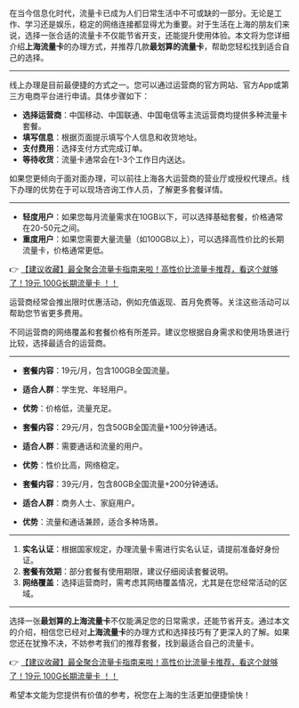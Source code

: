 
在当今信息化时代，流量卡已成为人们日常生活中不可或缺的一部分。无论是工作、学习还是娱乐，稳定的网络连接都显得尤为重要。对于生活在上海的朋友们来说，选择一张合适的流量卡不仅能节省开支，还能提升使用体验。本文将为您详细介绍**上海流量卡**的办理方式，并推荐几款**最划算的流量卡**，帮助您轻松找到适合自己的选择。

---


线上办理是目前最便捷的方式之一。您可以通过运营商的官方网站、官方App或第三方电商平台进行申请。具体步骤如下：
- **选择运营商**：中国移动、中国联通、中国电信等主流运营商均提供多种流量卡套餐。
- **填写信息**：根据页面提示填写个人信息和收货地址。
- **支付费用**：选择支付方式完成订单。
- **等待收货**：流量卡通常会在1-3个工作日内送达。

如果您更倾向于面对面办理，可以前往上海各大运营商的营业厅或授权代理点。线下办理的优势在于可以现场咨询工作人员，了解更多套餐详情。

---


- **轻度用户**：如果您每月流量需求在10GB以下，可以选择基础套餐，价格通常在20-50元之间。
- **重度用户**：如果您需要大量流量（如100GB以上），可以选择高性价比的长期流量卡，价格通常更低。

👉 [【建议收藏】最全聚合流量卡指南来啦！高性价比流量卡推荐，看这个就够了！19元 100G长期流量卡 ！！](https://bit.ly/Liuliangka)

运营商经常会推出限时优惠活动，例如充值返现、首月免费等。关注这些活动可以帮助您节省更多费用。

不同运营商的网络覆盖和套餐价格有所差异。建议您根据自身需求和使用场景进行比较，选择最适合的运营商。

---


- **套餐内容**：19元/月，包含100GB全国流量。
- **适合人群**：学生党、年轻用户。
- **优势**：价格低，流量充足。

- **套餐内容**：29元/月，包含50GB全国流量+100分钟通话。
- **适合人群**：需要通话和流量的用户。
- **优势**：性价比高，网络稳定。

- **套餐内容**：39元/月，包含80GB全国流量+200分钟通话。
- **适合人群**：商务人士、家庭用户。
- **优势**：流量和通话兼顾，适合多种场景。

---


1. **实名认证**：根据国家规定，办理流量卡需进行实名认证，请提前准备好身份证。
2. **套餐有效期**：部分套餐有使用期限，建议仔细阅读套餐说明。
3. **网络覆盖**：选择运营商时，需考虑其网络覆盖情况，尤其是在您经常活动的区域。

---


选择一张**最划算的上海流量卡**不仅能满足您的日常需求，还能节省开支。通过本文的介绍，相信您已经对**上海流量卡**的办理方式和选择技巧有了更深入的了解。如果您还在犹豫不决，不妨参考我们的推荐套餐，找到最适合自己的流量卡。

👉 [【建议收藏】最全聚合流量卡指南来啦！高性价比流量卡推荐，看这个就够了！19元 100G长期流量卡 ！！](https://bit.ly/Liuliangka)

希望本文能为您提供有价值的参考，祝您在上海的生活更加便捷愉快！
